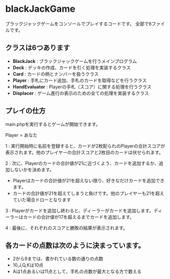 # blackJackGame
ブラックジャックゲームをコンソールでプレイするコードです。
全部で6ファイルです。

## クラスは6つあります
- **BlackJack** : ブラックジャックゲームを行うメインプログラム
- **Deck** : デッキの作成、カードを引く処理を実装するクラス
- **Card** : カードの柄とナンバーを扱うクラス
- **Player** : 手札にカード追加、手札のカードを取得などを行うクラス
- **HandEvaluator** : Playerの手札（スコア）に関する処理を行うクラス
- **Displacer** : ゲーム進行の表示のための全ての処理を実装するクラス

## プレイの仕方
main.phpを実行するとゲームが開始できます。

Player = あなた

1 : 実行開始時に名前を登録すると、カードが2枚配られのPlayerの合計スコアが表示されます。他のプレイヤーの合計スコアと2枚目のカードは伏せられます。<br>

2 : 次に、Playerのカードの合計値が21に近づくよう、カードを追加するか、追加しないかを決めます。<br>
- Playerはカードの合計値が21を超えない限り、好きなだけカードを追加できます。
- カードの合計値が21を超えてしまうと負けです。他のプレイヤーも21を超えていた場合ドローとなります

3 : Playerがカードを追加し終わると、ディーラーがカードを追加します。ディーラーはカードの合計値が17を超えるまでカードを追加します。<br>

4 : 最後に、それぞれのスコアと勝敗の結果が表示されます。

## 各カードの点数は次のように決まっています。
- 2から9までは、書かれている数の通りの点数
- 10,J,Q,Kは10点
- Aは1点あるいは11点として、手札の点数が最大となる方で数える
